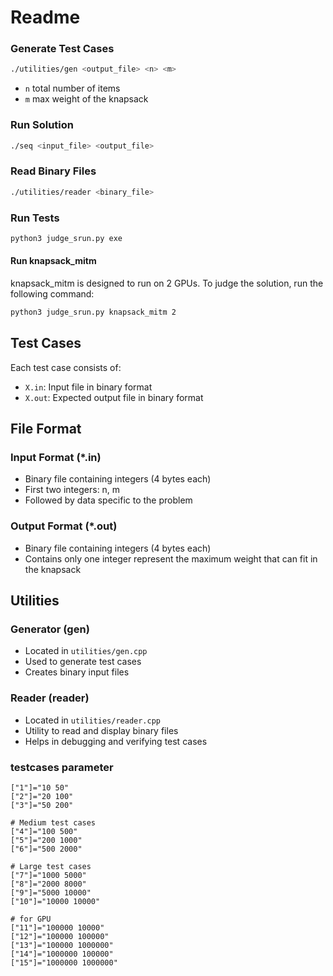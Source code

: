 # Readme

### Generate Test Cases

```bash
./utilities/gen <output_file> <n> <m>
```

- `n` total number of items
- `m` max weight of the knapsack

### Run Solution

```bash
./seq <input_file> <output_file>
```

### Read Binary Files

```bash
./utilities/reader <binary_file>
```

### Run Tests

```bash
python3 judge_srun.py exe
```

#### Run knapsack_mitm

knapsack_mitm is designed to run on 2 GPUs. To judge the solution, run the following command:

```bash
python3 judge_srun.py knapsack_mitm 2
```

## Test Cases

Each test case consists of:

- `X.in`: Input file in binary format
- `X.out`: Expected output file in binary format

## File Format

### Input Format (*.in)

- Binary file containing integers (4 bytes each)
- First two integers: n, m
- Followed by data specific to the problem

### Output Format (*.out)

- Binary file containing integers (4 bytes each)
- Contains only one integer represent the maximum weight that can fit in the knapsack

## Utilities

### Generator (gen)

- Located in `utilities/gen.cpp`
- Used to generate test cases
- Creates binary input files

### Reader (reader)

- Located in `utilities/reader.cpp`
- Utility to read and display binary files
- Helps in debugging and verifying test cases

### testcases parameter
    ["1"]="10 50"
    ["2"]="20 100"
    ["3"]="50 200"

    # Medium test cases
    ["4"]="100 500"
    ["5"]="200 1000"
    ["6"]="500 2000"

    # Large test cases
    ["7"]="1000 5000"
    ["8"]="2000 8000"
    ["9"]="5000 10000"
    ["10"]="10000 10000"

    # for GPU
    ["11"]="100000 10000"
    ["12"]="100000 100000"
    ["13"]="100000 1000000"
    ["14"]="1000000 100000"
    ["15"]="1000000 1000000"


